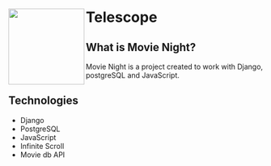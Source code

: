 # Telescope <img align="left" width="150" height="150" src="/home/teching/linuxFiles/portfolio/movieEnv/movie/movies/static/movies/icons/popcorn.png">

## What is Movie Night?

Movie Night is a project created to work with Django, postgreSQL and JavaScript.

## Technologies

- Django
- PostgreSQL
- JavaScript
- Infinite Scroll
- Movie db API
